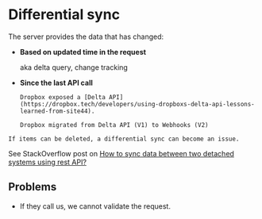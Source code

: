 # Differential sync

The server provides the data that has changed:

* **Based on updated time in the request**

  aka delta query, change tracking

* **Since the last API call**
  
  ~~~admonish example title="Dropbox's delta API (deprecated)"
  Dropbox exposed a [Delta API](https://dropbox.tech/developers/using-dropboxs-delta-api-lessons-learned-from-site44).
  ~~~

  ~~~admonish note title="Dropbox migrated from differential sync to real-time updates"
  Dropbox migrated from Delta API (V1) to Webhooks (V2)
  ~~~

~~~admonish warning title="Deleting items"
If items can be deleted, a differential sync can become an issue.
~~~

See StackOverflow post on [How to sync data between two detached systems using rest API?](https://softwareengineering.stackexchange.com/a/370378)

## Problems

* If they call us, we cannot validate the request.

